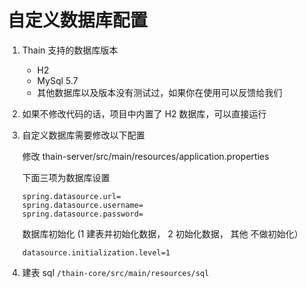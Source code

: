 <!--
 Copyright (c) 2019, Xiaomi, Inc.  All rights reserved.
 This source code is licensed under the Apache License Version 2.0, which
 can be found in the LICENSE file in the root directory of this source tree.
-->

# 自定义数据库配置

1. Thain 支持的数据库版本

   - H2
   - MySql 5.7
   - 其他数据库以及版本没有测试过，如果你在使用可以反馈给我们

1. 如果不修改代码的话，项目中内置了 H2 数据库，可以直接运行

1. 自定义数据库需要修改以下配置

   修改 thain-server/src/main/resources/application.properties

   下面三项为数据库设置

   ```properties
   spring.datasource.url=
   spring.datasource.username=
   spring.datasource.password=
   ```

   数据库初始化 (1 建表并初始化数据， 2 初始化数据， 其他 不做初始化）

   ```properties
   datasource.initialization.level=1
   ```

1. 建表 sql `/thain-core/src/main/resources/sql`
